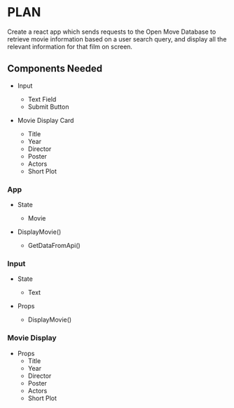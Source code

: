 # PLAN

Create a react app which sends requests to the Open Move Database to retrieve movie information based on a user search query, and display all the relevant information for that film on screen.

## Components Needed

- Input

  - Text Field
  - Submit Button

- Movie Display Card
  - Title
  - Year
  - Director
  - Poster
  - Actors
  - Short Plot

### App

- State

  - Movie

- DisplayMovie()
  - GetDataFromApi()

### Input

- State

  - Text

- Props
  - DisplayMovie()

### Movie Display

- Props
  - Title
  - Year
  - Director
  - Poster
  - Actors
  - Short Plot

